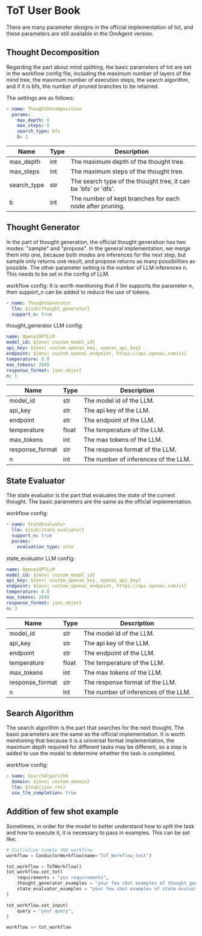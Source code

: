 # ToT User Book

There are many parameter designs in the official implementation of tot, and these parameters are still available in the OmAgent version.


## Thought Decomposition

Regarding the part about mind splitting, the basic parameters of tot are set in the workflow config file, including the maximum number of layers of the mind tree, the maximum number of execution steps, the search algorithm, and if it is bfs, the number of pruned branches to be retained. 

The settings are as follows:

```yml
- name: ThoughtDecomposition
  params:
    max_depth: 6
    max_steps: 6
    search_type: bfs
    b: 1
```
| Name     | Type | Description |
| -------- | ----- | ---- |
| max_depth | int |  The maximum depth of the thought tree. |
| max_steps | int |  The maximum steps of the thought tree. |
| search_type | str |  The search type of the thought tree, it can be 'bfs' or 'dfs'. |
| b | int |  The number of kept branches for each node after pruning. |

## Thought Generator

In the part of thought generation, the official thought generation has two modes: "sample" and "propose". In the general implementation, we merge them into one, because both modes are inferences for the next step, but sample only returns one result, and propose returns as many possibilities as possible. The other parameter setting is the number of LLM inferences n. This needs to be set in the config of LLM.

workflow config:
It is worth mentioning that if llm supports the parameter n, then support_n can be added to reduce the use of tokens.
```yml
- name: ThoughtGenerator
  llm: ${sub|thought_generator}
  support_n: true
```

thought_generator LLM config:

```yml
name: OpenaiGPTLLM
model_id: ${env| custom_model_id}
api_key: ${env| custom_openai_key, openai_api_key}
endpoint: ${env| custom_openai_endpoint, https://api.openai.com/v1}
temperature: 0.0
max_tokens: 2048
response_format: json_object
n: 1
```
| Name     | Type | Description |
| -------- | ----- | ---- |
| model_id | str |  The model id of the LLM. |
| api_key | str |  The api key of the LLM. |
| endpoint | str |  The endpoint of the LLM. |
| temperature | float |  The temperature of the LLM. |
| max_tokens | int |  The max tokens of the LLM. |
| response_format | str |  The response format of the LLM. |
| n | int |  The number of inferences of the LLM. |


## State Evaluator

The state evaluator is the part that evaluates the state of the current thought. The basic parameters are the same as the official implementation. 

workflow config:

```yml
- name: StateEvaluator
  llm: ${sub|state_evaluator}
  support_n: true
  params:
    evaluation_type: vote
```

state_evaluator LLM config:

```yml
name: OpenaiGPTLLM
model_id: ${env| custom_model_id}
api_key: ${env| custom_openai_key, openai_api_key}
endpoint: ${env| custom_openai_endpoint, https://api.openai.com/v1}
temperature: 0.0
max_tokens: 2048
response_format: json_object
n: 3
```
| Name     | Type | Description |
| -------- | ----- | ---- |
| model_id | str |  The model id of the LLM. |
| api_key | str |  The api key of the LLM. |
| endpoint | str |  The endpoint of the LLM. |
| temperature | float |  The temperature of the LLM. |
| max_tokens | int |  The max tokens of the LLM. |
| response_format | str |  The response format of the LLM. |
| n | int |  The number of inferences of the LLM. |


## Search Algorithm

The search algorithm is the part that searches for the next thought. The basic parameters are the same as the official implementation. It is worth mentioning that because it is a universal format implementation, the maximum depth required for different tasks may be different, so a step is added to use the model to determine whether the task is completed.

workflow config:

```yml
- name: SearchAlgorithm
  domain: ${env| custom_domain}
  llm: ${sub|json_res}
  use_llm_completion: true
```

## Addition of few shot example

Sometimes, in order for the model to better understand how to split the task and how to execute it, it is necessary to pass in examples. This can be set like:

```python
# Initialize simple VQA workflow
workflow = ConductorWorkflow(name='ToT_Workflow_test')

tot_workflow = ToTWorkflow()
tot_workflow.set_tot(
    requirements = "you requirements",
    thought_generator_examples = "your few shot examples of thought generator",
    state_evaluator_examples = "your few shot examples of state evaluator",
)

tot_workflow.set_input(
    query = "your query",
)

workflow >> tot_workflow
```


